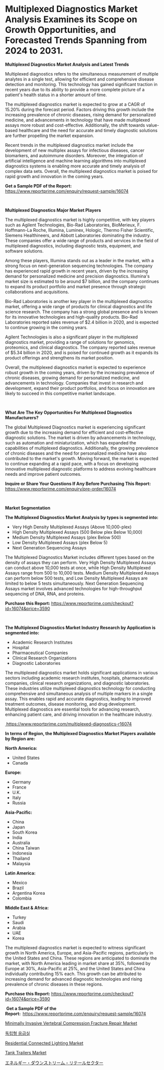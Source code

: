 <p><h1>Multiplexed Diagnostics Market Analysis Examines its Scope on Growth Opportunities, and Forecasted Trends Spanning from 2024 to 2031.</h1></p><p><strong>Multiplexed Diagnostics Market Analysis and Latest Trends</strong></p>
<p><p>Multiplexed diagnostics refers to the simultaneous measurement of multiple analytes in a single test, allowing for efficient and comprehensive disease detection and monitoring. This technology has gained significant traction in recent years due to its ability to provide a more complete picture of a patient's health status in a shorter amount of time.</p><p>The multiplexed diagnostics market is expected to grow at a CAGR of 15.20% during the forecast period. Factors driving this growth include the increasing prevalence of chronic diseases, rising demand for personalized medicine, and advancements in technology that have made multiplexed assays more robust and cost-effective. Additionally, the shift towards value-based healthcare and the need for accurate and timely diagnostic solutions are further propelling the market expansion.</p><p>Recent trends in the multiplexed diagnostics market include the development of new multiplex assays for infectious diseases, cancer biomarkers, and autoimmune disorders. Moreover, the integration of artificial intelligence and machine learning algorithms into multiplexed diagnostics systems is enabling more accurate and timely analysis of complex data sets. Overall, the multiplexed diagnostics market is poised for rapid growth and innovation in the coming years.</p></p>
<p><strong>Get a Sample PDF of the Report:&nbsp;</strong> <a href="https://www.reportprime.com/enquiry/request-sample/16074">https://www.reportprime.com/enquiry/request-sample/16074</a></p>
<p>&nbsp;</p>
<p><strong>Multiplexed Diagnostics Major Market Players</strong></p>
<p><p>The multiplexed diagnostics market is highly competitive, with key players such as Agilent Technologies, Bio-Rad Laboratories, BioMerieux, F. Hoffmann-La Roche, Illumina, Luminex, Hologic, Thermo Fisher Scientific, Siemens Healthineers, and Abbott Laboratories dominating the industry. These companies offer a wide range of products and services in the field of multiplexed diagnostics, including diagnostic tests, equipment, and software solutions.</p><p>Among these players, Illumina stands out as a leader in the market, with a strong focus on next-generation sequencing technologies. The company has experienced rapid growth in recent years, driven by the increasing demand for personalized medicine and precision diagnostics. Illumina's market size is estimated to be around $7 billion, and the company continues to expand its product portfolio and market presence through strategic collaborations and acquisitions.</p><p>Bio-Rad Laboratories is another key player in the multiplexed diagnostics market, offering a wide range of products for clinical diagnostics and life science research. The company has a strong global presence and is known for its innovative technologies and high-quality products. Bio-Rad Laboratories reported sales revenue of $2.4 billion in 2020, and is expected to continue growing in the coming years.</p><p>Agilent Technologies is also a significant player in the multiplexed diagnostics market, providing a range of solutions for genomics, proteomics, and clinical diagnostics. The company reported sales revenue of $5.34 billion in 2020, and is poised for continued growth as it expands its product offerings and strengthens its market position.</p><p>Overall, the multiplexed diagnostics market is expected to experience robust growth in the coming years, driven by the increasing prevalence of chronic diseases, growing demand for personalized medicine, and advancements in technology. Companies that invest in research and development, expand their product portfolios, and focus on innovation are likely to succeed in this competitive market landscape.</p></p>
<p>&nbsp;</p>
<p><strong>What Are The Key Opportunities For Multiplexed Diagnostics Manufacturers?</strong></p>
<p><p>The global Multiplexed Diagnostics market is experiencing significant growth due to the increasing demand for efficient and cost-effective diagnostic solutions. The market is driven by advancements in technology, such as automation and miniaturization, which has expanded the capabilities of multiplexed diagnostics. Additionally, the growing prevalence of chronic diseases and the need for personalized medicine have also contributed to the market's growth. Moving forward, the market is expected to continue expanding at a rapid pace, with a focus on developing innovative multiplexed diagnostic platforms to address evolving healthcare needs and improve patient outcomes.</p></p>
<p><strong>Inquire or Share Your Questions If Any Before Purchasing This Report:</strong> <a href="https://www.reportprime.com/enquiry/pre-order/16074">https://www.reportprime.com/enquiry/pre-order/16074</a></p>
<p>&nbsp;</p>
<p><strong>Market Segmentation</strong></p>
<p><strong>The Multiplexed Diagnostics Market Analysis by types is segmented into:</strong></p>
<p><ul><li>Very High Density Multiplexed Assays (Above 10,000-plex)</li><li>High Density Multiplexed Assays (500 Below plex Below 10,000)</li><li>Medium Density Multiplexed Assays (plex Below 500)</li><li>Low Density Multiplexed Assays (plex Below 5)</li><li>Next Generation Sequencing Assays</li></ul></p>
<p><p>The Multiplexed Diagnostics Market includes different types based on the density of assays they can perform. Very High Density Multiplexed Assays can conduct above 10,000 tests at once, while High Density Multiplexed Assays range from 500 to 10,000 tests. Medium Density Multiplexed Assays can perform below 500 tests, and Low Density Multiplexed Assays are limited to below 5 tests simultaneously. Next Generation Sequencing Assays market involves advanced technologies for high-throughput sequencing of DNA, RNA, and proteins.</p></p>
<p><strong>Purchase this Report:&nbsp;</strong><a href="https://www.reportprime.com/checkout?id=16074&price=3590">https://www.reportprime.com/checkout?id=16074&price=3590</a></p>
<p>&nbsp;</p>
<p><strong>The Multiplexed Diagnostics Market Industry Research by Application is segmented into:</strong></p>
<p><ul><li>Academic Research Institutes</li><li>Hospital</li><li>Pharmaceutical Companies</li><li>Clinical Research Organizations</li><li>Diagnostic Laboratories</li></ul></p>
<p><p>The multiplexed diagnostics market holds significant applications in various sectors including academic research institutes, hospitals, pharmaceutical companies, clinical research organizations, and diagnostic laboratories. These industries utilize multiplexed diagnostics technology for conducting comprehensive and simultaneous analysis of multiple markers in a single assay. This enables rapid and accurate diagnostics, leading to improved treatment outcomes, disease monitoring, and drug development. Multiplexed diagnostics are essential tools for advancing research, enhancing patient care, and driving innovation in the healthcare industry.</p></p>
<p><a href="https://www.reportprime.com/multiplexed-diagnostics-r16074">&nbsp;https://www.reportprime.com/multiplexed-diagnostics-r16074</a></p>
<p><strong>In terms of Region, the Multiplexed Diagnostics Market Players available by Region are:</strong></p>
<p>
    <p> <strong> North America: </strong>
        <ul>
            <li>United States</li>
            <li>Canada</li>
        </ul>
        </p> 
    <p> <strong> Europe: </strong>
        <ul>
            <li>Germany</li>
            <li>France</li>
            <li>U.K.</li>
            <li>Italy</li>
            <li>Russia</li>
        </ul>
        </p> 
    <p> <strong> Asia-Pacific: </strong>
        <ul>
            <li>China</li>
            <li>Japan</li>
            <li>South Korea</li>
            <li>India</li>
            <li>Australia</li>
            <li>China Taiwan</li>
            <li>Indonesia</li>
            <li>Thailand</li>
            <li>Malaysia</li>
        </ul>
        </p> 
    <p> <strong> Latin America: </strong>
        <ul>
            <li>Mexico</li>
            <li>Brazil</li>
            <li>Argentina Korea</li>
            <li>Colombia</li>
        </ul>
        </p> 
    <p> <strong> Middle East & Africa: </strong>
        <ul>
            <li>Turkey</li>
            <li>Saudi</li>
            <li>Arabia</li>
            <li>UAE</li>
            <li>Korea</li>
        </ul>
    </p>
    </p>
<p><p>The multiplexed diagnostics market is expected to witness significant growth in North America, Europe, and Asia-Pacific regions, particularly in the United States and China. These regions are anticipated to dominate the market, with North America leading in market share at 35%, followed by Europe at 30%, Asia-Pacific at 25%, and the United States and China individually contributing 15% each. This growth can be attributed to increasing demand for advanced diagnostic technologies and rising prevalence of chronic diseases in these regions.</p></p>
<p><strong>Purchase this Report: </strong><a href="https://www.reportprime.com/checkout?id=16074&price=3590">https://www.reportprime.com/checkout?id=16074&price=3590</a></p>
<p>&nbsp;<strong>Get a Sample PDF of the Report:&nbsp;&nbsp;</strong><a href="https://www.reportprime.com/enquiry/request-sample/16074">https://www.reportprime.com/enquiry/request-sample/16074</a></p>
<p><strong></strong></p>
<p><p><a href="https://github.com/AlysaLedner2023/Market-Research-Report-List-1/blob/main/minimally-invasive-vertebral-compression-fracture-repair-market.md">Minimally Invasive Vertebral Compression Fracture Repair Market</a></p><p><a href="https://github.com/fredrickeglers/Market-Research-Report-List-2/blob/main/312016776658.md">독립형 응급실</a></p><p><a href="https://issuu.com/reportprime-2/docs/residential-connected-lighting-market-size-2030.pp">Residential Connected Lighting Market</a></p><p><a href="https://www.linkedin.com/pulse/tank-trailers-market-comprehensive-assessment-type-application-4rzwe?trackingId=Rr41WBEoh1u7hlGzoCv9xw%3D%3D">Tank Trailers Market</a></p><p><a href="https://github.com/JacksonWiza1924/Market-Research-Report-List-1/blob/main/315434882272.md">エネルギー・ダウンストリーム・リテールセクター</a></p></p>
